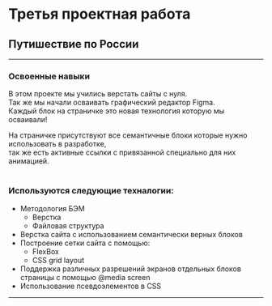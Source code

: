 # Третья проектная работа

## Путишествие по России

***

### Освоенные навыки

В этом проекте мы учились верстать сайты с нуля.
<br>
Так же мы начали осваивать графический редактор Figma.
<br>
Каждый блок на страничке это новая технология которую мы осваивали!
<br>

На страничке присутствуют все семантичные блоки которые нужно использовать в разработке,
<br>
так же есть активные ссылки с привязанной специально для них анимацией.
<br>
<br>

### Используются следующие техналогии:

* Методология БЭМ
    * Верстка
    * Файловая структура
* Верстка сайта с использованием семантически верных блоков
* Построение сетки сайта с помощью:
    * FlexBox
    * CSS grid layout
* Поддержка различных разрешений экранов отдельных блоков страницы с помощью @media screen
* Использование псевдоэлементов в CSS

***








